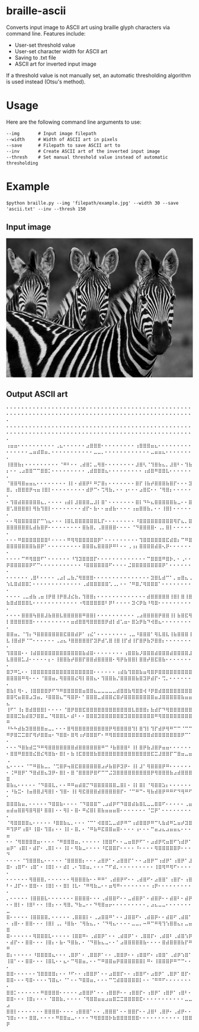# braille-ascii
Converts input image to ASCII art using braille glyph characters via command line. Features include:
- User-set threshold value
- User-set character width for ASCII art
- Saving to .txt file
- ASCII art for inverted input image

If a threshold value is not manually set, an automatic thresholding algorithm is used instead (Otsu's method).

# Usage
Here are the following command line arguments to use:
```
--img       # Input image filepath
--width     # Width of ASCII art in pixels
--save      # Filepath to save ASCII art to
--inv       # Create ASCII art of the inverted input image
--thresh    # Set manual threshold value instead of automatic thresholding
```

# Example
```
$python braille.py --img 'filepath/example.jpg' --width 30 --save 'ascii.txt' --inv --thresh 150
```
## Input image
![alt text](https://github.com/srishatagopam/braille-ascii/blob/main/zebra.jpg?raw=true)

## Output ASCII art
⠂⠂⠂⠂⠂⠂⠂⠂⠂⠂⠂⠂⠂⠂⠂⠂⠂⠂⠂⠂⠂⠂⠂⠂⠂⠂⠂⠂⠂⠂⠂⠂⠂⠂⠂⠂⠂⠂⠂⠂⠂⠂⠂⠂⠂⠂⠂⠂⠂⠂⠂⠂⠂⠂⠂⠂⠂⠂⠂⠂⠂⠂⠂⠂⠂⠂⠂⠂⠂⠂⠂⠂⠂⠂⠂⠂⠂⠂⠂⠂⠂⠂⠂⠂⠂⠂⠂⠂⠂⠂⠂⠂⠂⠂⠂⠂⠂⠂⠂
⠂⠂⠂⠂⠂⠂⠂⠂⠂⠂⠂⠂⠂⠂⠂⠂⠂⠂⠂⠂⠂⠂⠂⠂⠂⠂⠂⠂⠂⠂⠂⠂⠂⠂⠂⠂⠂⠂⠂⠂⠂⠂⠂⠂⠂⠂⠂⠂⠂⠂⠂⠂⠂⠂⠂⠂⠂⠂⠂⠂⠂⠂⠂⠂⠂⠂⠂⠂⠂⠂⠂⠂⠂⠂⠂⠂⠂⠂⠂⠂⠂⠂⠂⠂⠂⠂⠂⠂⠂⠂⠂⠂⠂⠂⠂⠂⠂⠂⠂
⠰⠶⠶⠂⠂⠂⠂⠂⠂⠂⠂⠂⠂⠠⠦⠂⠂⠂⠂⠂⠂⠴⠿⠿⠿⠂⠂⠂⠂⠂⠂⠂⠂⠂⠰⠿⠿⠿⠶⠦⠂⠂⠂⠂⠂⠂⠂⠂⠂⠂⠂⠂⠂⠂⠂⠤⠶⠾⠿⠶⠄⠂⠂⠂⠂⠂⠂⠂⠂⠂⠂⠂⠤⠤⠄⠂⠂⠂⠂⠂⠂⠂⠂⠂⠂⠂⠂⠤⠶⠶⠦⠂⠂⠂⠂⠂⠂⠂⠂
⠸⠿⠿⠷⠆⠂⠂⠂⠂⠂⠂⠂⠂⠂⠈⠛⠃⠂⠂⠠⠾⠿⠅⠤⠻⠿⠂⠂⠂⠂⠂⠂⠂⠂⠼⠿⠣⠈⠹⠿⠷⠦⠄⠼⠿⠃⠂⠹⠷⠆⠂⠂⠠⠴⠿⠿⠉⠉⠿⠿⠅⠂⠂⠂⠂⠂⠂⠂⠂⠂⠠⠾⠿⠿⠿⠦⠂⠂⠂⠂⠂⠂⠂⠂⠂⠰⠾⠿⠛⠿⠿⠧⠂⠂⠂⠂⠂⠂⠂
⠈⠿⠿⠻⠿⠶⠶⠦⠂⠂⠂⠂⠂⠂⠂⠂⠸⠇⠂⠾⠿⠟⠃⠛⠍⠿⠆⠂⠂⠂⠂⠂⠂⠂⠿⠏⠸⠷⠞⠿⠿⠿⠷⠿⠏⠂⠂⠂⠽⠿⠄⠰⠿⠿⠿⠟⠲⠶⠸⠿⠇⠂⠂⠂⠂⠂⠂⠂⠂⠂⠾⠟⠉⠂⠩⠻⠷⠄⠂⠂⠰⠂⠂⠂⠴⠿⠯⠂⠂⠈⠻⠿⠆⠂⠂⠂⠂⠂⠂
⠂⠹⠿⠾⠿⠿⠿⠿⠿⠦⠄⠂⠂⠂⠂⠰⠾⠇⠼⠿⠿⠿⠤⠼⠇⠿⠁⠂⠂⠂⠂⠂⠂⠂⠿⠇⠙⠓⠦⠿⠿⠿⠿⠿⠷⠤⠂⠂⠿⠿⠡⠿⠿⠿⠿⠇⠻⠷⠹⠿⠇⠂⠂⠂⠂⠂⠂⠂⠂⠾⠏⠂⠷⠂⠂⠶⠾⠷⠂⠂⠂⠂⠰⠶⠿⠿⠷⠄⠂⠂⠸⠿⠇⠂⠂⠂⠂⠂⠂
⠂⠂⠻⠿⠿⠿⠿⠿⠏⠉⠱⠦⠂⠂⠂⠸⠿⠧⠿⠿⠿⠿⠿⠿⠧⠏⠂⠂⠂⠂⠂⠂⠂⠂⠘⠿⠿⠿⠿⠿⠿⠿⠿⠿⠻⠏⠦⠄⠿⠿⠿⠿⠿⠿⠿⠧⠾⠷⠿⠟⠂⠂⠂⠂⠂⠂⠂⠂⠂⠿⠷⠿⠄⠠⠿⠿⠿⠿⠂⠂⠂⠂⠈⠙⠿⠿⠿⠿⠂⠠⠄⠿⠇⠂⠂⠂⠂⠂⠂
⠂⠂⠂⠛⠿⠿⠿⠿⠿⠿⠿⠃⠂⠂⠂⠂⠛⠻⠻⠿⠿⠿⠿⠿⠟⠁⠂⠂⠂⠂⠂⠂⠂⠂⠂⠹⠿⠿⠿⠿⠿⠿⠯⠾⠿⠆⠉⠛⠿⠿⠿⠿⠿⠿⠿⠿⠷⠿⠟⠁⠂⠂⠂⠂⠂⠂⠂⠂⠂⠿⠿⠿⠦⠿⠿⠿⠟⠛⠃⠂⠂⠠⠰⠆⠿⠿⠿⠿⠾⠿⠢⠟⠂⠂⠂⠂⠂⠂⠂
⠂⠂⠂⠂⠉⠛⠻⠿⠿⠋⠁⠂⠂⠂⠂⠂⠂⠘⠹⠽⠿⠿⠿⠏⠂⠂⠂⠂⠂⠂⠂⠂⠂⠂⠂⠂⠂⠉⠿⠿⠿⠛⠿⠗⠄⠂⠠⠂⠂⠟⠿⠿⠿⠿⠿⠟⠋⠉⠂⠂⠂⠂⠂⠂⠂⠂⠂⠂⠂⠘⠿⠿⠿⠿⠿⠿⠋⠂⠂⠂⠂⠬⠿⠿⠿⠿⠿⠿⠿⠿⠟⠁⠂⠂⠂⠂⠂⠂⠂
⠂⠂⠂⠂⠂⠂⠠⠿⠃⠂⠂⠂⠂⠠⠴⠇⠤⠷⠌⠻⠿⠿⠿⠂⠂⠂⠂⠂⠂⠂⠂⠂⠂⠂⠂⠂⠂⠂⠽⠿⠧⠾⠉⠁⠄⠶⠿⠦⠠⠱⠧⠿⠾⠿⠿⠅⠂⠂⠂⠂⠂⠂⠂⠂⠂⠂⠂⠂⠂⠠⠾⠿⠿⠿⠿⠿⠡⠠⠄⠂⠂⠈⠛⠿⠌⠻⠿⠿⠿⠁⠂⠂⠂⠂⠂⠂⠂⠂⠂
⠂⠂⠂⠂⠠⠤⠾⠷⠠⠶⠸⠟⠿⠸⠟⠿⠼⠮⠷⠄⠹⠿⠿⠆⠂⠂⠂⠂⠂⠂⠂⠂⠂⠂⠂⠂⠂⠾⠿⠿⠿⠿⠿⠸⠿⠇⠿⠸⠿⠷⠿⠾⠿⠿⠿⠧⠂⠂⠂⠂⠂⠂⠂⠂⠂⠂⠂⠂⠐⠻⠿⠿⠿⠿⠿⠃⠟⠃⠂⠂⠂⠂⠽⠪⠟⠷⠘⠻⠿⠂⠂⠂⠂⠂⠂⠂⠂⠂⠂
⠂⠂⠂⠂⠿⠿⠿⠳⠿⠿⠼⠷⠿⠿⠧⠿⠿⠿⠿⠿⠛⠿⠿⠇⠂⠂⠂⠂⠂⠂⠂⠂⠂⠂⠠⠴⠿⠿⠿⠿⠟⠿⠿⠸⠇⠷⠿⠯⠻⠇⠿⠿⠿⠿⠿⠿⠂⠂⠂⠂⠂⠂⠂⠂⠂⠂⠶⠾⠿⠿⠻⠿⠿⠿⠿⠟⠾⠇⠾⠡⠶⠂⠿⠵⠟⠷⠙⠺⠿⠦⠂⠂⠂⠂⠂⠂⠂⠂⠂
⠿⠿⠶⠄⠈⠹⠆⠙⠿⠿⠿⠿⠿⠿⠿⠯⠿⠿⠾⠟⠁⠰⠮⠁⠂⠂⠂⠂⠂⠂⠂⠂⠠⠤⠘⠿⠿⠿⠁⠻⠧⠿⠧⠸⠷⠿⠿⠿⠸⠧⠸⠿⠾⠟⠈⠉⠂⠂⠂⠂⠂⠂⠠⠴⠦⠘⠿⠿⠿⠿⠿⠏⠽⠟⠾⠡⠿⠸⠿⠸⠏⠾⠸⠏⠿⠟⠷⠝⠿⠿⠆⠂⠂⠂⠂⠂⠂⠂⠂
⠹⠿⠿⠿⠂⠂⠸⠾⠿⠿⠿⠿⠿⠿⠿⠿⠿⠿⠿⠿⠷⠾⠿⠂⠂⠂⠂⠂⠂⠂⠂⠰⠿⠿⠷⠜⠿⠿⠿⠾⠿⠿⠿⠾⠿⠿⠿⠿⠼⠧⠿⠿⠿⠥⠼⠂⠂⠂⠂⠂⠆⠂⠸⠿⠿⠷⠞⠿⠿⠏⠿⠿⠾⠿⠿⠿⠿⠂⠻⠟⠷⠿⠿⠇⠿⠿⠞⠿⠯⠿⠷⠂⠂⠂⠂⠂⠂⠂⠂
⠿⠝⠛⠥⠂⠂⠸⠿⠿⠿⠿⠿⠿⠿⠿⠿⠿⠿⠿⠿⠿⠿⠿⠂⠂⠂⠂⠂⠂⠰⠾⠷⠹⠿⠿⠷⠶⠻⠿⠟⠿⠿⠿⠿⠿⠿⠿⠿⠿⠿⠿⠿⠿⠛⠻⠂⠂⠂⠈⠿⠿⠶⠄⠻⠿⠿⠿⠮⠻⠇⠿⠿⠦⠂⠹⠿⠿⠷⠌⠿⠿⠿⠿⠷⠿⠽⠟⠾⠏⠂⠩⠄⠂⠂⠂⠂⠂⠂⠂
⠿⠷⠇⠻⠂⠄⠸⠿⠿⠿⠿⠟⠋⠙⠛⠿⠿⠿⠿⠿⠶⠿⠿⠦⠤⠤⠤⠤⠤⠾⠿⠿⠷⠻⠿⠿⠺⠘⠟⠿⠾⠿⠿⠿⠿⠿⠿⠿⠿⠿⠿⠫⠶⠿⠿⠴⠽⠶⠄⠘⠿⠿⠿⠦⠉⠻⠿⠟⠂⠁⠿⠿⠿⠤⠾⠿⠿⠮⠿⠞⠿⠿⠿⠿⠿⠿⠿⠿⠶⠼⠿⠿⠿⠿⠿⠷⠶⠶⠦
⠸⠋⠁⠸⠆⠿⠾⠿⠿⠿⠇⠂⠂⠂⠂⠈⠿⠟⠿⠿⠯⠿⠿⠿⠿⠿⠿⠿⠿⠿⠿⠿⠿⠧⠿⠿⠿⠆⠷⠾⠏⠙⠻⠿⠿⠿⠿⠿⠿⠿⠿⠿⠭⠷⠾⠿⠝⠿⠿⠤⠈⠻⠿⠿⠧⠂⠾⠃⠂⠂⠿⠿⠿⠽⠿⠿⠿⠿⠿⠿⠽⠿⠿⠿⠿⠿⠿⠿⠛⠻⠿⠿⠿⠿⠿⠿⠿⠿⠛
⠘⠓⠓⠾⠷⠽⠿⠿⠿⠿⠶⠤⠄⠂⠂⠂⠿⠻⠿⠿⠿⠿⠿⠿⠿⠿⠿⠟⠻⠿⠿⠿⠿⠹⠇⠿⠹⠇⠹⠏⠾⠟⠻⠛⠉⠉⠈⠉⠉⠛⠟⠿⠭⠭⠿⠏⠻⠞⠿⠿⠶⠂⠙⠿⠿⠂⠿⠻⠰⠞⠿⠿⠿⠋⠂⠛⠻⠿⠿⠿⠿⠿⠿⠿⠿⠿⠿⠾⠿⠿⠿⠿⠿⠿⠿⠟⠉⠁⠂
⠂⠂⠂⠙⠿⠷⠾⠭⠙⠛⠻⠿⠿⠿⠿⠿⠿⠿⠾⠿⠿⠿⠿⠿⠿⠛⠉⠘⠷⠿⠿⠿⠃⠸⠇⠿⠟⠷⠼⠿⠟⠶⠶⠂⠂⠂⠂⠂⠂⠂⠿⠿⠛⠿⠿⠿⠮⠿⠮⠻⠿⠷⠂⠿⠇⠂⠷⠸⠯⠿⠿⠿⠷⠿⠿⠿⠿⠿⠿⠿⠿⠿⠿⠿⠿⠿⠿⠯⠭⠼⠿⠿⠏⠉⠿⠶⠤⠶⠠
⠦⠂⠂⠂⠂⠈⠉⠛⠿⠷⠤⠄⠈⠩⠿⠟⠲⠿⠯⠿⠿⠿⠿⠿⠿⠴⠞⠷⠿⠟⠽⠟⠂⠸⠇⠼⠁⠻⠿⠿⠿⠟⠛⠂⠂⠂⠂⠂⠂⠂⠨⠛⠿⠟⠁⠙⠿⠾⠿⠦⠽⠟⠂⠿⠇⠂⠿⠈⠿⠿⠿⠟⠿⠋⠉⠉⠬⠽⠿⠿⠿⠿⠿⠿⠿⠿⠿⠟⠻⠿⠿⠿⠷⠴⠾⠿⠿⠿⠿
⠿⠷⠦⠂⠂⠂⠂⠂⠈⠙⠿⠿⠧⠄⠂⠂⠛⠛⠶⠾⠿⠍⠙⠿⠿⠿⠿⠿⠿⠤⠿⠇⠂⠸⠇⠿⠇⠈⠻⠿⠿⠵⠆⠂⠂⠂⠂⠂⠂⠂⠘⠷⠭⠂⠸⠶⠿⠿⠼⠻⠿⠇⠂⠹⠿⠂⠸⠇⠻⠯⠿⠿⠿⠾⠿⠿⠿⠿⠿⠏⠂⠈⠉⠛⠉⠂⠻⠷⠾⠿⠟⠛⠛⠋⠙⠻⠛⠋⠁
⠿⠿⠿⠷⠶⠄⠂⠂⠂⠂⠂⠙⠿⠿⠷⠂⠂⠂⠂⠈⠙⠿⠿⠿⠉⠠⠴⠾⠟⠋⠙⠿⠿⠾⠷⠿⠧⠤⠤⠿⠿⠋⠂⠂⠂⠂⠂⠠⠶⠶⠾⠶⠿⠿⠻⠿⠻⠿⠃⠿⠿⠇⠂⠂⠻⠇⠂⠿⠂⠛⠮⠿⠇⠿⠷⠶⠶⠶⠿⠂⠂⠂⠂⠂⠂⠂⠈⠭⠟⠁⠂⠂⠂⠂⠂⠂⠂⠂⠂
⠈⠻⠿⠿⠿⠿⠦⠂⠂⠂⠂⠂⠘⠿⠿⠷⠦⠄⠂⠂⠂⠈⠉⠁⠺⠿⠿⠥⠤⠾⠟⠛⠉⠰⠾⠿⠿⠟⠛⠉⠣⠷⠾⠛⠥⠶⠞⠽⠿⠛⠹⠟⠋⠰⠿⠃⠸⠿⠂⠹⠿⠆⠂⠂⠸⠇⠂⠿⠄⠂⠈⠛⠷⠛⠯⠿⠿⠶⠿⠂⠂⠂⠂⠰⠂⠂⠂⠉⠶⠴⠦⠴⠶⠶⠦⠂⠂⠂⠶
⠂⠂⠈⠻⠿⠿⠿⠿⠶⠂⠂⠂⠂⠈⠛⠿⠿⠿⠶⠄⠂⠂⠂⠂⠂⠸⠿⠿⠋⠂⠂⠤⠶⠿⠟⠋⠁⠂⠴⠾⠟⠫⠶⠿⠋⠱⠾⠟⠁⠶⠟⠁⠰⠿⠇⠂⠾⠏⠂⠠⠿⠇⠂⠂⠸⠇⠂⠻⠷⠤⠂⠂⠂⠂⠘⠯⠿⠿⠏⠂⠂⠂⠂⠘⠂⠂⠂⠂⠻⠿⠿⠿⠿⠿⠟⠂⠂⠂⠙
⠂⠂⠂⠂⠈⠹⠿⠿⠿⠦⠂⠂⠂⠂⠂⠈⠿⠿⠿⠿⠆⠂⠂⠂⠴⠿⠟⠁⠂⠴⠿⠿⠏⠁⠂⠂⠴⠿⠟⠉⠰⠾⠟⠁⠰⠿⠟⠁⠼⠿⠂⠰⠿⠋⠂⠰⠿⠁⠂⠸⠿⠇⠂⠂⠾⠇⠠⠂⠹⠿⠶⠄⠂⠂⠂⠉⠋⠾⠄⠂⠂⠂⠂⠂⠂⠂⠂⠂⠸⠿⠻⠛⠻⠋⠂⠂⠂⠂⠂
⠂⠂⠂⠂⠂⠂⠻⠿⠿⠿⠄⠂⠂⠂⠂⠂⠂⠻⠿⠿⠿⠷⠂⠂⠛⠛⠁⠠⠾⠿⠟⠋⠂⠂⠠⠾⠿⠋⠂⠴⠿⠿⠁⠰⠿⠏⠂⠰⠿⠃⠂⠼⠏⠂⠂⠿⠿⠂⠂⠸⠿⠇⠂⠂⠿⠇⠸⠧⠂⠈⠛⠻⠷⠤⠂⠂⠶⠻⠛⠂⠂⠂⠂⠂⠂⠂⠂⠰⠟⠂⠂⠂⠂⠂⠂⠂⠂⠂⠂
⠄⠂⠂⠂⠂⠂⠸⠿⠿⠿⠧⠂⠂⠂⠂⠂⠂⠂⠿⠿⠿⠿⠂⠂⠂⠠⠾⠿⠿⠋⠂⠂⠤⠾⠿⠟⠁⠂⠾⠿⠟⠂⠂⠾⠿⠃⠂⠾⠟⠂⠂⠿⠇⠂⠸⠿⠃⠂⠂⠸⠿⠆⠂⠂⠻⠿⠄⠙⠷⠤⠂⠂⠙⠻⠿⠶⠖⠂⠂⠂⠂⠂⠂⠂⠂⠂⠄⠴⠦⠤⠤⠂⠂⠂⠂⠂⠂⠂⠤
⠿⠂⠂⠂⠂⠂⠸⠿⠿⠿⠿⠄⠂⠂⠂⠂⠂⠠⠿⠿⠿⠇⠂⠠⠴⠿⠿⠛⠁⠂⠂⠼⠿⠿⠋⠂⠠⠾⠿⠟⠂⠂⠾⠿⠋⠠⠾⠿⠁⠂⠰⠿⠂⠂⠿⠿⠂⠂⠂⠸⠿⠇⠠⠄⠘⠿⠷⠂⠈⠻⠷⠦⠄⠂⠈⠙⠻⠦⠂⠂⠂⠂⠤⠤⠄⠒⠛⠉⠛⠻⠹⠱⠿⠿⠦⠆⠤⠶⠿
⠿⠂⠂⠂⠂⠂⠂⠻⠿⠿⠿⠧⠂⠂⠂⠂⠂⠸⠿⠿⠛⠂⠠⠾⠿⠟⠁⠂⠂⠠⠾⠿⠟⠁⠂⠠⠿⠿⠏⠂⠠⠾⠿⠃⠠⠾⠿⠱⠟⠂⠾⠏⠂⠂⠿⠿⠂⠂⠂⠸⠿⠆⠂⠷⠂⠙⠿⠷⠄⠂⠈⠙⠿⠷⠦⠤⠂⠂⠁⠴⠿⠿⠿⠿⠿⠷⠂⠂⠂⠂⠿⠾⠿⠿⠿⠷⠏⠛⠛
⠿⠆⠂⠂⠂⠂⠂⠘⠿⠿⠿⠿⠦⠂⠂⠂⠠⠿⠟⠁⠂⠠⠿⠿⠟⠁⠂⠂⠠⠿⠿⠟⠂⠂⠰⠿⠿⠋⠂⠰⠿⠿⠁⠠⠾⠟⠱⠿⠁⠸⠿⠁⠂⠂⠿⠿⠂⠂⠂⠸⠿⠧⠂⠂⠦⠂⠉⠻⠿⠶⠄⠂⠂⠉⠛⠿⠿⠶⠟⠿⠿⠿⠿⠿⠿⠇⠛⠂⠸⠿⠿⠿⠟⠛⠉⠉⠂⠂⠂
⠿⠿⠂⠂⠂⠂⠂⠂⠹⠿⠿⠿⠿⠆⠂⠂⠘⠋⠂⠂⠰⠿⠿⠟⠁⠂⠂⠴⠿⠿⠏⠂⠂⠰⠿⠿⠋⠂⠴⠿⠟⠁⠠⠿⠟⠁⠿⠏⠂⠿⠿⠂⠂⠂⠻⠿⠂⠂⠂⠂⠹⠿⠦⠂⠈⠁⠂⠂⠙⠿⠿⠶⠄⠂⠂⠂⠉⠩⠾⠿⠿⠿⠿⠿⠇⠂⠂⠈⠛⠛⠋⠂⠂⠂⠂⠂⠂⠂⠂
⠿⠿⠅⠂⠂⠂⠂⠂⠂⠛⠿⠿⠿⠿⠂⠂⠂⠂⠂⠴⠿⠿⠟⠁⠂⠂⠰⠿⠿⠟⠂⠂⠰⠿⠿⠏⠂⠰⠿⠟⠁⠰⠿⠟⠁⠰⠿⠃⠂⠿⠿⠂⠂⠂⠸⠿⠆⠂⠂⠂⠈⠿⠿⠷⠄⠂⠂⠂⠂⠈⠻⠿⠿⠶⠶⠴⠶⠿⠭⠭⠿⠿⠿⠿⠯⠂⠂⠂⠂⠂⠂⠂⠂⠂⠂⠂⠤⠤⠴
⠿⠿⠇⠂⠂⠂⠂⠂⠂⠂⠿⠿⠿⠿⠂⠂⠂⠂⠰⠿⠿⠿⠁⠂⠂⠠⠿⠿⠿⠁⠂⠂⠿⠿⠏⠂⠂⠼⠿⠃⠠⠿⠟⠂⠠⠾⠟⠂⠂⠹⠿⠆⠂⠂⠂⠿⠿⠄⠂⠂⠂⠂⠛⠿⠿⠶⠤⠂⠂⠂⠂⠙⠻⠿⠿⠿⠗⠷⠿⠿⠿⠿⠿⠿⠂⠂⠂⠂⠂⠂⠂⠂⠂⠂⠂⠸⠿⠿⠟
